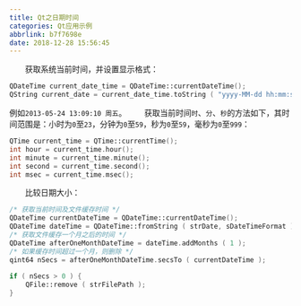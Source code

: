 ```yaml
---
title: Qt之日期时间
categories: Qt应用示例
abbrlink: b7f7698e
date: 2018-12-28 15:56:45
---
```

&emsp;&emsp;获取系统当前时间，并设置显示格式：

``` cpp
QDateTime current_date_time = QDateTime::currentDateTime();
QString current_date = current_date_time.toString ( "yyyy-MM-dd hh:mm:ss ddd" );
```

例如`2013-05-24 13:09:10 周五`。
&emsp;&emsp;获取当前时间`时`、`分`、`秒`的方法如下，其时间范围是：小时为`0`至`23`，分钟为`0`至`59`，秒为`0`至`59`，毫秒为`0`至`999`：

``` cpp
QTime current_time = QTime::currentTime();
int hour = current_time.hour();
int minute = current_time.minute();
int second = current_time.second();
int msec = current_time.msec();
```

&emsp;&emsp;比较日期大小：

``` cpp
/* 获取当前时间及文件缓存时间 */
QDateTime currentDateTime = QDateTime::currentDateTime();
QDateTime dateTime = QDateTime::fromString ( strDate, sDateTimeFormat );
/* 获取文件缓存一个月之后的时间 */
QDateTime afterOneMonthDateTime = dateTime.addMonths ( 1 );
/* 如果缓存时间超过一个月，则删除 */
qint64 nSecs = afterOneMonthDateTime.secsTo ( currentDateTime );
​
if ( nSecs > 0 ) {
    QFile::remove ( strFilePath );
}
```
